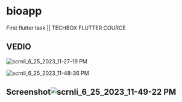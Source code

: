 # bioapp

First flutter task || TECHBOX FLUTTER COURCE 


## VEDIO
![scrnli_6_25_2023_11-27-19 PM](https://github.com/MohammedTAgha/BIO_APP/assets/36562531/946f42ae-048e-4db2-9931-97e350aecccc)


![scrnli_6_25_2023_11-48-36 PM](https://github.com/MohammedTAgha/BIO_APP/assets/36562531/17bd8f5e-bc0f-4b32-965a-6ca13ecae236)
## Screenshot![scrnli_6_25_2023_11-49-22 PM](https://github.com/MohammedTAgha/BIO_APP/assets/36562531/f998a5c1-73d7-40fa-88e3-c56e7c00ed3f)  

